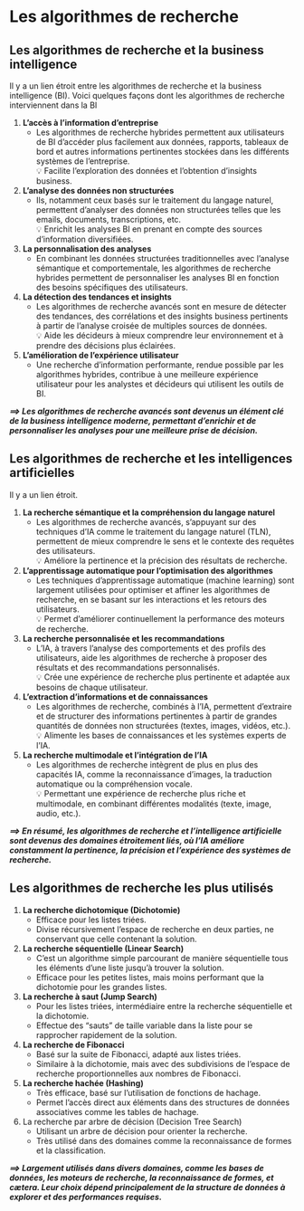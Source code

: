 # **Les algorithmes de recherche**
## **Les algorithmes de recherche et la business intelligence**
Il y a un lien étroit entre les algorithmes de recherche et la business intelligence (BI). Voici quelques façons dont les algorithmes de recherche interviennent dans la BI
1. **L’accès à l’information d’entreprise**
    * Les algorithmes de recherche hybrides permettent aux utilisateurs de BI d’accéder plus facilement aux données, rapports, tableaux de bord et autres informations pertinentes stockées dans les différents systèmes de l’entreprise.  
    💡 Facilite l’exploration des données et l’obtention d’insights business.
1. **L’analyse des données non structurées**
    * Ils, notamment ceux basés sur le traitement du langage naturel, permettent d’analyser des données non structurées telles que les emails, documents, transcriptions, etc.  
    💡 Enrichit les analyses BI en prenant en compte des sources d’information diversifiées.
1. **La personnalisation des analyses**
    * En combinant les données structurées traditionnelles avec l’analyse sémantique et comportementale, les algorithmes de recherche hybrides permettent de personnaliser les analyses BI en fonction des besoins spécifiques des utilisateurs.
1. **La détection des tendances et insights**
    * Les algorithmes de recherche avancés sont en mesure de détecter des tendances, des corrélations et des insights business pertinents à partir de l’analyse croisée de multiples sources de données.  
    💡 Aide les décideurs à mieux comprendre leur environnement et à prendre des décisions plus éclairées.
1. **L’amélioration de l’expérience utilisateur**
    * Une recherche d’information performante, rendue possible par les algorithmes hybrides, contribue à une meilleure expérience utilisateur pour les analystes et décideurs qui utilisent les outils de BI.

_**⟹ Les algorithmes de recherche avancés sont devenus un élément clé de la business intelligence moderne, permettant d’enrichir et de personnaliser les analyses pour une meilleure prise de décision.**_
## **Les algorithmes de recherche et les intelligences artificielles**
Il y a un lien étroit.
1. **La recherche sémantique et la compréhension du langage naturel**
    * Les algorithmes de recherche avancés, s’appuyant sur des techniques d’IA comme le traitement du langage naturel (TLN), permettent de mieux comprendre le sens et le contexte des requêtes des utilisateurs.  
    💡 Améliore la pertinence et la précision des résultats de recherche.
1. **L’apprentissage automatique pour l’optimisation des algorithmes**
    * Les techniques d’apprentissage automatique (machine learning) sont largement utilisées pour optimiser et affiner les algorithmes de recherche, en se basant sur les interactions et les retours des utilisateurs.  
    💡 Permet d’améliorer continuellement la performance des moteurs de recherche.
1. **La recherche personnalisée et les recommandations**
    * L’IA, à travers l’analyse des comportements et des profils des utilisateurs, aide les algorithmes de recherche à proposer des résultats et des recommandations personnalisés.  
    💡 Crée une expérience de recherche plus pertinente et adaptée aux besoins de chaque utilisateur.
1. **L’extraction d’informations et de connaissances**
    * Les algorithmes de recherche, combinés à l’IA, permettent d’extraire et de structurer des informations pertinentes à partir de grandes quantités de données non structurées (textes, images, vidéos, etc.).  
    💡 Alimente les bases de connaissances et les systèmes experts de l’IA.
1. **La recherche multimodale et l’intégration de l’IA**
    * Les algorithmes de recherche intègrent de plus en plus des capacités IA, comme la reconnaissance d’images, la traduction automatique ou la compréhension vocale.  
    💡 Permettant une expérience de recherche plus riche et multimodale, en combinant différentes modalités (texte, image, audio, etc.).

_**⟹ En résumé, les algorithmes de recherche et l’intelligence artificielle sont devenus des domaines étroitement liés, où l’IA améliore constamment la pertinence, la précision et l’expérience des systèmes de recherche.**_
## **Les algorithmes de recherche les plus utilisés**
1. **La recherche dichotomique (Dichotomie)**
    * Efficace pour les listes triées.
    * Divise récursivement l’espace de recherche en deux parties, ne conservant que celle contenant la solution.
1. **La recherche séquentielle (Linear Search)**
    * C’est un algorithme simple parcourant de manière séquentielle tous les éléments d’une liste jusqu’à trouver la solution.
    * Efficace pour les petites listes, mais moins performant que la dichotomie pour les grandes listes.
1. **La recherche à saut (Jump Search)**
    * Pour les listes triées, intermédiaire entre la recherche séquentielle et la dichotomie.
    * Effectue des “sauts” de taille variable dans la liste pour se rapprocher rapidement de la solution.
1. **La recherche de Fibonacci**
    * Basé sur la suite de Fibonacci, adapté aux listes triées.
    * Similaire à la dichotomie, mais avec des subdivisions de l’espace de recherche proportionnelles aux nombres de Fibonacci.
1. **La recherche hachée (Hashing)**
    * Très efficace, basé sur l’utilisation de fonctions de hachage.
    * Permet l’accès direct aux éléments dans des structures de données associatives comme les tables de hachage.
1. La recherche par arbre de décision (Decision Tree Search)
    * Utilisant un arbre de décision pour orienter la recherche.
    * Très utilisé dans des domaines comme la reconnaissance de formes et la classification.

_**⟹ Largement utilisés dans divers domaines, comme les bases de données, les moteurs de recherche, la reconnaissance de formes, et cætera. Leur choix dépend principalement de la structure de données à explorer et des performances requises.**_